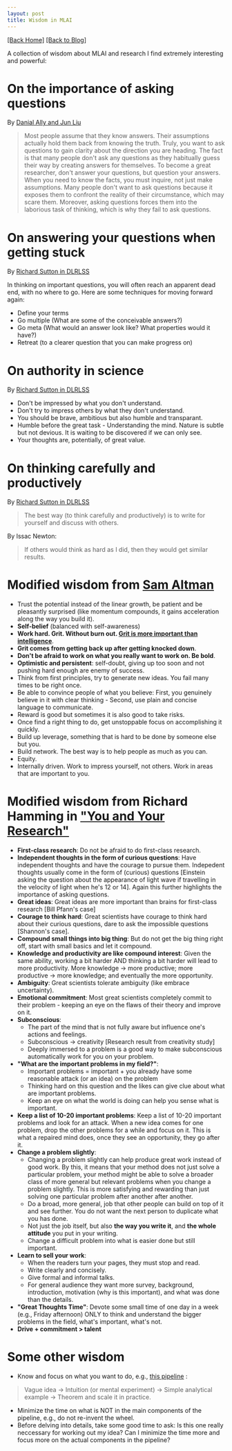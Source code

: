 ```yaml
---
layout: post
title: Wisdom in MLAI 
---  
```

[[Back Home]](/)  [[Back to Blog]](/blogs/post)   

A collection of wisdom about MLAI and research I find extremely interesting and powerful:   

# On the importance of asking questions   
By [Danial Ally and Jun Liu](https://sites.fas.harvard.edu/~junliu/) 
> Most people assume that they know answers. Their assumptions actually hold them back from knowing the truth. Truly, you want to ask questions to gain clarity about the direction you are heading. The fact is that many people don't ask any questions as they habitually guess their way by creating answers for themselves. To become a great researcher, don't answer your questions, but question your answers. When you need to know the facts, you must inquire, not just make assumptions. Many people don't want to ask questions because it exposes them to confront the reality of their circumstance, which may scare them. Moreover, asking questions forces them into the laborious task of thinking, which is why they fail to ask questions.

# On answering your questions when getting stuck  
By [Richard Sutton in DLRLSS](https://twitter.com/azin_asg/status/1157423182065758211/photo/1)
> 
In thinking on important questions, you will often reach an apparent dead end, with no where to go. Here are some techniques for moving forward again: 
* Define your terms 
* Go multiple (What are some of the conceivable answers?) 
* Go meta (What would an answer look like? What properties would it have?)  
* Retreat (to a clearer question that you can make progress on) 


# On authority in science  
By [Richard Sutton in DLRLSS](https://twitter.com/azin_asg/status/1157413764129423360/photo/1)

> 
* Don't be impressed by what you don't understand.  
* Don't try to impress others by what they don't understand.
* You should be brave, ambitious but also humble and transparant.
* Humble before the great task - Understanding the mind. Nature is subtle but not devious. It is waiting to be discovered if we can only see.
* Your thoughts are, potentially, of great value.


# On thinking carefully and productively  
By [Richard Sutton in DLRLSS](https://twitter.com/azin_asg/status/1157418170438656002/photo/1)
> The best way (to think carefully and productively) is to write for yourself and discuss with others.

By Issac Newton:  
> If others would think as hard as I did, then they would get similar results. 

# Modified wisdom from [Sam Altman](http://blog.samaltman.com/how-to-be-successful)   
* Trust the potential instead of the linear growth, be patient and be pleasantly surprised (like momentum compounds, it gains acceleration along the way you build it).
* **Self-belief** (balanced with self-awareness)  
* **Work hard. Grit. Without burn out. [Grit is more important than intelligence](https://thanhnguyentang.github.io/blogs/hype_circle)**.
* **Grit comes from getting back up after getting knocked down**. 
* **Don't be afraid to work on what you really want to work on. Be bold**.
* **Optimistic and persistent**: self-doubt, giving up too soon and not pushing hard enough are enemy of success. 
* Think from first principles, try to generate new ideas. You fail many times to be right once.
* Be able to convince people of what you believe: First, you genuinely believe in it with clear thinking - Second, use plain and concise language to communicate. 
* Reward is good but sometimes it is also good to take risks. 
* Once find a right thing to do, get unstoppable focus on accomplishing it quickly. 
* Build up leverage, something that is hard to be done by someone else but you. 
* Build network. The best way is to help people as much as you can. 
* Equity. 
* Internally driven. Work to impress yourself, not others. Work in areas that are important to you.   

# Modified wisdom from Richard Hamming in ["You and Your Research"](https://www.cs.virginia.edu/~robins/YouAndYourResearch.html)  
* **First-class research**: Do not be afraid to do first-class research.
* **Independent thoughts in the form of curious questions**: Have independent thoughts and have the courage to pursue them. Indepedent thoughts usually come in the form of (curious) questions [Einstein asking the question about the appearance of light wave if travelling in the velocity of light when he's 12 or 14]. Again this further highlights the importance of asking questions. 
* **Great ideas**: Great ideas are more important than brains for first-class research [Bill Pfann's case]
* **Courage to think hard**: Great scientists have courage to think hard about their curious questions, dare to ask the impossible questions [Shannon's case]. 
* **Compound small things into big thing**: But do not get the big thing right off, start with small basics and let it compound. 
* **Knowledge and productivity are like compound interest**: Given the same ability, working a bit harder AND thinking a bit harder will lead to more productivity. More knowledge $\rightarrow$ more productive; more productive $\rightarrow$ more knowledge; and eventually the more opportunity.   
*  **Ambiguity**: Great scientists tolerate ambiguity (like embrace uncertainty). 
* **Emotional commitment**: Most great scientists completely commit to their problem - keeping an eye on the flaws of their theory and improve on it. 
* **Subconscious**:
    * The part of the mind that is not fully aware but influence one's actions and feelings. 
    * Subconscious $\rightarrow$ creativity [Research result from creativity study]
    * Deeply immersed to a problem is a good way to make subconscious automatically work for you on your problem.  
* **"What are the important problems in my field?"**:
    * Important problems = important + you already have some reasonable attack (or an idea) on the problem 
    * Thinking hard on this question and the likes can give clue about what are important problems.  
    * Keep an eye on what the world is doing can help you sense what is important. 
* **Keep a list of 10-20 important problems**: Keep a list of 10-20 important problems and look for an attack. When a new idea comes for one problem, drop the other problems for a while and focus on it. This is what a repaired mind does, once they see an opportunity, they go after it. 
* **Change a problem slightly**: 
    * Changing a problem slightly can help produce great work instead of good work. By this, it means that your method does not just solve a particular problem, your method might be able to solve a broader class of more general but relevant problems when you change a problem slightly. This is more satisfying and rewarding than just solving one particular problem after another after another. 
    * Do a broad, more general, job that other people can build on top of it and see further. You do not want the next person to duplicate what you has done. 
    * Not just the job itself, but also **the way you write it**, and **the whole attitude** you put in your writing. 
    * Change a difficult problem into what is easier done but still important. 
* **Learn to sell your work**:
    * When the readers turn your pages, they must stop and read. 
    * Write clearly and concisely.
    * Give formal and informal talks. 
    * For general audience they want more survey, background, introduction, motivation (why is this important), and what was done than the details. 
* **"Great Thoughts Time"**: Devote some small time of one day in a week (e.g., Friday afternoon) ONLY to think and understand the bigger problems in the field, what's important, what's not.   
* **Drive + commitment > talent**



# Some other wisdom   
* Know and focus on what you want to do, e.g., [this pipeline](https://thanhnguyentang.github.io/blogs/paper_structures) : 
> Vague idea $\rightarrow$ Intuition (or mental experiment) $\rightarrow$ Simple analytical example $\rightarrow$ Theorem and scale it in practice.  
* Minimize the time on what is NOT in the main components of the pipeline, e.g., do not re-invent the wheel. 
* Before delving into details, take some good time to ask: Is this one really neccessary for working out my idea? Can I minimize the time more and focus more on the actual components in the pipeline? 